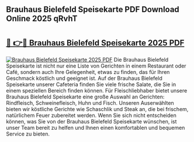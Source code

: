 ## Brauhaus Bielefeld Speisekarte PDF Download Online 2025 qRvhT

# <h2><a href="http://gcaxl1j.nevu.top/?p=Brauhaus+Bielefeld+Speisekarte">🔗 👉🔴 Brauhaus Bielefeld Speisekarte 2025 PDF</a></h2>

[![Brauhaus Bielefeld Speisekarte 2025 PDF](https://i.imgur.com/dBaPXMq.png)](http://gcaxl1j.nevu.top/?p=Brauhaus+Bielefeld+Speisekarte)
Die Brauhaus Bielefeld Speisekarte ist nicht nur eine Liste von Gerichten in einem Restaurant oder Café, sondern auch Ihre Gelegenheit, etwas zu finden, das für Ihren Geschmack köstlich und geeignet ist. Auf der Brauhaus Bielefeld Speisekarte unserer Cafeteria finden Sie viele frische Salate, die Sie in einem speziellen Bereich finden können. Für Fleischliebhaber bietet unsere Brauhaus Bielefeld Speisekarte eine große Auswahl an Gerichten: Rindfleisch, Schweinefleisch, Huhn und Fisch. Unseren Auserwählten bieten wir köstliche Gerichte wie Schaschlik und Steak an, die bei frischem, natürlichem Feuer zubereitet werden. Wenn Sie sich nicht entscheiden können, was Sie von der Brauhaus Bielefeld Speisekarte wünschen, ist unser Team bereit zu helfen und Ihnen einen komfortablen und bequemen Service zu bieten.
